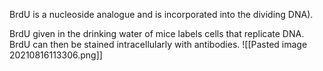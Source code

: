 BrdU is a nucleoside analogue and is incorporated into the dividing DNA).

BrdU given in the drinking water of mice labels cells that replicate DNA. BrdU can then be stained intracellularly with antibodies. 
![[Pasted image 20210816113306.png]]